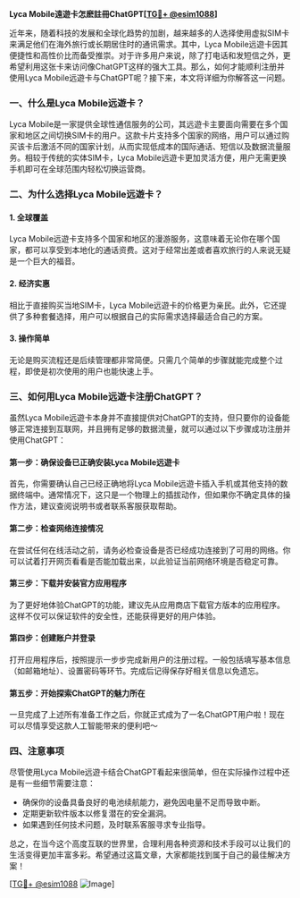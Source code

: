 **Lyca Mobile遠遊卡怎麽註冊ChatGPT[[TG💪+ @esim1088](https://t.me/s/esim1088)]**

近年来，随着科技的发展和全球化趋势的加剧，越来越多的人选择使用虚拟SIM卡来满足他们在海外旅行或长期居住时的通讯需求。其中，Lyca Mobile远遊卡因其便捷性和高性价比而备受推崇。对于许多用户来说，除了打电话和发短信之外，更希望利用这张卡来访问像ChatGPT这样的强大工具。那么，如何才能顺利注册并使用Lyca Mobile远遊卡与ChatGPT呢？接下来，本文将详细为你解答这一问题。

### 一、什么是Lyca Mobile远遊卡？

Lyca Mobile是一家提供全球性通信服务的公司，其远遊卡主要面向需要在多个国家和地区之间切换SIM卡的用户。这款卡片支持多个国家的网络，用户可以通过购买该卡后激活不同的国家计划，从而实现低成本的国际通话、短信以及数据流量服务。相较于传统的实体SIM卡，Lyca Mobile远遊卡更加灵活方便，用户无需更换手机即可在全球范围内轻松切换运营商。

### 二、为什么选择Lyca Mobile远遊卡？

#### 1. **全球覆盖**
Lyca Mobile远遊卡支持多个国家和地区的漫游服务，这意味着无论你在哪个国家，都可以享受到本地化的通话资费。这对于经常出差或者喜欢旅行的人来说无疑是一个巨大的福音。

#### 2. **经济实惠**
相比于直接购买当地SIM卡，Lyca Mobile远遊卡的价格更为亲民。此外，它还提供了多种套餐选择，用户可以根据自己的实际需求选择最适合自己的方案。

#### 3. **操作简单**
无论是购买流程还是后续管理都非常简便。只需几个简单的步骤就能完成整个过程，即使是初次使用的用户也能快速上手。

### 三、如何用Lyca Mobile远遊卡注册ChatGPT？

虽然Lyca Mobile远遊卡本身并不直接提供对ChatGPT的支持，但只要你的设备能够正常连接到互联网，并且拥有足够的数据流量，就可以通过以下步骤成功注册并使用ChatGPT：

#### 第一步：确保设备已正确安装Lyca Mobile远遊卡

首先，你需要确认自己已经正确地将Lyca Mobile远遊卡插入手机或其他支持的数据终端中。通常情况下，这只是一个物理上的插拔动作，但如果你不确定具体的操作方法，建议查阅说明书或者联系客服获取帮助。

#### 第二步：检查网络连接情况

在尝试任何在线活动之前，请务必检查设备是否已经成功连接到了可用的网络。你可以试着打开网页看看是否能加载出来，以此验证当前网络环境是否稳定可靠。

#### 第三步：下载并安装官方应用程序

为了更好地体验ChatGPT的功能，建议先从应用商店下载官方版本的应用程序。这样不仅可以保证软件的安全性，还能获得更好的用户体验。

#### 第四步：创建账户并登录

打开应用程序后，按照提示一步步完成新用户的注册过程。一般包括填写基本信息（如邮箱地址）、设置密码等环节。完成后记得保存好相关信息以免遗忘。

#### 第五步：开始探索ChatGPT的魅力所在

一旦完成了上述所有准备工作之后，你就正式成为了一名ChatGPT用户啦！现在可以尽情享受这款人工智能带来的便利吧～

### 四、注意事项

尽管使用Lyca Mobile远遊卡结合ChatGPT看起来很简单，但在实际操作过程中还是有一些细节需要注意：

- 确保你的设备具备良好的电池续航能力，避免因电量不足而导致中断。
- 定期更新软件版本以修复潜在的安全漏洞。
- 如果遇到任何技术问题，及时联系客服寻求专业指导。

总之，在当今这个高度互联的世界里，合理利用各种资源和技术手段可以让我们的生活变得更加丰富多彩。希望通过这篇文章，大家都能找到属于自己的最佳解决方案！

[[TG💪+ @esim1088](https://t.me/s/esim1088) ![Image](https://i.postimg.cc/4NQfJmqS/Snipaste-2025-05-13-00-14-12.png)]